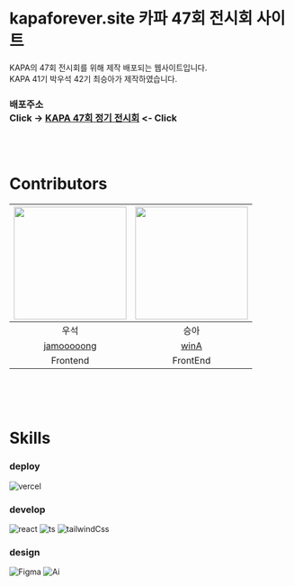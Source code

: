 # kapaforever.site 카파 47회 전시회 사이트

KAPA의 47회 전시회를 위해 제작 배포되는 웹사이트입니다.</br>
KAPA 41기 박우석 42기 최승아가 제작하였습니다.

### 배포주소 </br> Click -> [KAPA 47회 정기 전시회](https://www.kapaforever.site/) <- Click 

</br></br>

# Contributors

| <img src="https://avatars.githubusercontent.com/u/102500033?v=4" width="200"> | <img src="https://avatars.githubusercontent.com/u/92146550?v=4" width="200"> |
|:-:|:-:|
|우석|승아|
|[jamooooong](https://github.com/jamooooong)|[winA](https://github.com/winnaba61)|
|Frontend|FrontEnd|

</br></br></br>

# Skills

### deploy </br>
![vercel](https://img.shields.io/badge/Vercel-000000?style=for-the-badge&logo=vercel&logoColor=white)

### develop </br>
![react](https://img.shields.io/badge/React-20232A?style=for-the-badge&logo=react&logoColor=61DAFB)
![ts](https://img.shields.io/badge/TypeScript-007ACC?style=for-the-badge&logo=typescript&logoColor=white)
![tailwindCss](	https://img.shields.io/badge/Tailwind_CSS-38B2AC?style=for-the-badge&logo=tailwind-css&logoColor=white)

### design </br>
![Figma](https://img.shields.io/badge/Figma-F24E1E?style=for-the-badge&logo=figma&logoColor=white)
![Ai](https://img.shields.io/badge/Adobe%20Illustrator-FF9A00?style=for-the-badge&logo=adobe%20illustrator&logoColor=white)
